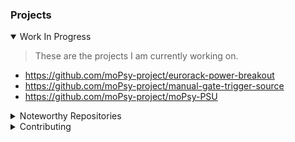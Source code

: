 ### Projects

<details open>
<summary>Work In Progress</summary>

> These are the projects I am currently working on.

* https://github.com/moPsy-project/eurorack-power-breakout
* https://github.com/moPsy-project/manual-gate-trigger-source
* https://github.com/moPsy-project/moPsy-PSU

</details>


<details>
<summary>Noteworthy Repositories</summary>

#### Public Appearances

* https://github.com/penguineer/blog.tuxathome.de
* https://github.com/penguineer/comment2gh
* https://github.com/penguineer/cv.penguineering.com

#### GTD and Information handling

* https://github.com/penguineer/DesktopPanel
* https://github.com/penguineer/ActionablesWeb

#### Data Integration

* https://github.com/penguineer/cleanURI
* https://github.com/penguineer/Rabbarkable
* https://github.com/penguineer/RedmineActionablesCollector
* https://github.com/penguineer/CalMixer

#### Synthesizer and Music

> Check out the [moPsy project](https://github.com/moPsy-project) for more!

* https://github.com/moPsy-project/moPsy-KiCad-resources
* https://github.com/moPsy-project/eurorack-power-breakout
* https://github.com/moPsy-project/manual-gate-trigger-source
* https://github.com/moPsy-project/moPsy-PSU

#### IoT and Smart Home Integration

* https://github.com/penguineer/SmartBedroomPanel
* https://github.com/penguineer/docker-kivy-rpi-headless
* https://github.com/penguineer/PingBoard
* https://github.com/penguineer/PingBoardDaemon

</details>

<details>
<summary>Contributing</summary>

* https://github.com/FreifunkMD
* https://github.com/netz39
* https://github.com/penguineer/tech-events-magdeburg

</details>
